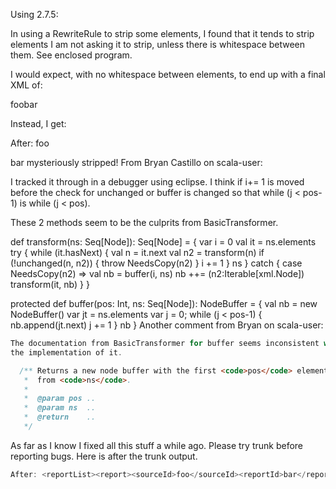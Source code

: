 Using 2.7.5:

In using a RewriteRule to strip some elements, I found that it tends to strip elements I am not asking it to strip, unless there is whitespace between them.  See enclosed program.

I would expect, with no whitespace between elements, to end up with a final XML of:

<reportList><report><sourceId>foo</sourceId><reportId>bar</reportId></report></reportList>

Instead, I get:

After: <reportList><report><sourceId>foo</sourceId></report></reportList>

<reportId>bar</reportId> mysteriously stripped!
From Bryan Castillo on scala-user:

I tracked it through in a debugger using eclipse. I think if i+= 1 is moved
before the check for unchanged or buffer is changed so that while (j <
pos-1) is while (j < pos).

These 2 methods seem to be the culprits from BasicTransformer.

  def transform(ns: Seq[Node]): Seq[Node] = {
    var i = 0
    val it = ns.elements
    try {
      while (it.hasNext) {
        val n = it.next
        val n2 = transform(n)
        if (!unchanged(n, n2)) {
          throw NeedsCopy(n2)
        }
        i += 1
      }
      ns
    } catch {
      case NeedsCopy(n2) =>
        val nb = buffer(i, ns)
        nb ++= (n2:Iterable[xml.Node])
        transform(it, nb)
    }
  }



  protected def buffer(pos: Int, ns: Seq[Node]): NodeBuffer = {
    val nb = new NodeBuffer()
    var jt = ns.elements
    var j = 0; while (j < pos-1) {
      nb.append(jt.next)
      j += 1
    }
    nb
  }
Another comment from Bryan on scala-user:

```scala
The documentation from BasicTransformer for buffer seems inconsistent with
the implementation of it.

  /** Returns a new node buffer with the first <code>pos</code> elements
   *  from <code>ns</code>.
   *
   *  @param pos ..
   *  @param ns  ..
   *  @return    ..
   */
```
As far as I know I fixed all this stuff a while ago.  Please try trunk before reporting bugs.  Here is after the trunk output.
```scala
After: <reportList><report><sourceId>foo</sourceId><reportId>bar</reportId></report></reportList>
```
